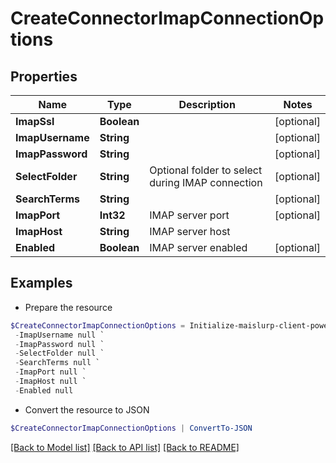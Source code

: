 # CreateConnectorImapConnectionOptions
## Properties

Name | Type | Description | Notes
------------ | ------------- | ------------- | -------------
**ImapSsl** | **Boolean** |  | [optional] 
**ImapUsername** | **String** |  | [optional] 
**ImapPassword** | **String** |  | [optional] 
**SelectFolder** | **String** | Optional folder to select during IMAP connection | [optional] 
**SearchTerms** | **String** |  | [optional] 
**ImapPort** | **Int32** | IMAP server port | [optional] 
**ImapHost** | **String** | IMAP server host | 
**Enabled** | **Boolean** | IMAP server enabled | [optional] 

## Examples

- Prepare the resource
```powershell
$CreateConnectorImapConnectionOptions = Initialize-maislurp-client-powershellCreateConnectorImapConnectionOptions  -ImapSsl null `
 -ImapUsername null `
 -ImapPassword null `
 -SelectFolder null `
 -SearchTerms null `
 -ImapPort null `
 -ImapHost null `
 -Enabled null
```

- Convert the resource to JSON
```powershell
$CreateConnectorImapConnectionOptions | ConvertTo-JSON
```

[[Back to Model list]](../README#documentation-for-models) [[Back to API list]](../README#documentation-for-api-endpoints) [[Back to README]](../README)

